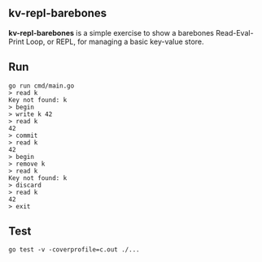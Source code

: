 ## kv-repl-barebones

**kv-repl-barebones** is a simple exercise to show a barebones Read-Eval-Print
Loop, or REPL, for managing a basic key-value store.

## Run

    go run cmd/main.go
    > read k
    Key not found: k
    > begin
    > write k 42
    > read k
    42
    > commit
    > read k
    42
    > begin
    > remove k
    > read k
    Key not found: k
    > discard
    > read k
    42
    > exit

## Test

    go test -v -coverprofile=c.out ./...

